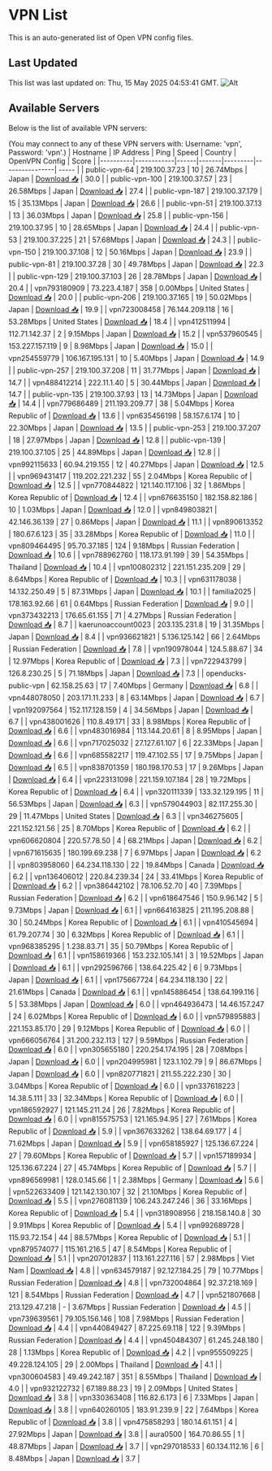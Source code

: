 # VPN List

This is an auto-generated list of Open VPN config files.

## Last Updated

This list was last updated on: Thu, 15 May 2025 04:53:41 GMT.
![Alt](https://repobeats.axiom.co/api/embed/186b98318ef1479477931607c1ad7d823f12451f.svg "Repobeats analytics image")

## Available Servers

Below is the list of available VPN servers:

(You may connect to any of these VPN servers with: Username: 'vpn', Password: 'vpn'.)
| Hostname | IP Address | Ping | Speed | Country | OpenVPN Config | Score |
|----------|------------|------|-------|---------|----------------| ----- |
| public-vpn-64 | 219.100.37.23 | 10 | 26.74Mbps | Japan | [Download 📥](./configs/server_0_JP.ovpn) | 30.0 |
| public-vpn-100 | 219.100.37.57 | 23 | 26.58Mbps | Japan | [Download 📥](./configs/server_1_JP.ovpn) | 27.4 |
| public-vpn-187 | 219.100.37.179 | 15 | 35.13Mbps | Japan | [Download 📥](./configs/server_2_JP.ovpn) | 26.6 |
| public-vpn-51 | 219.100.37.13 | 13 | 36.03Mbps | Japan | [Download 📥](./configs/server_3_JP.ovpn) | 25.8 |
| public-vpn-156 | 219.100.37.95 | 10 | 28.65Mbps | Japan | [Download 📥](./configs/server_4_JP.ovpn) | 24.4 |
| public-vpn-53 | 219.100.37.225 | 21 | 57.68Mbps | Japan | [Download 📥](./configs/server_5_JP.ovpn) | 24.3 |
| public-vpn-150 | 219.100.37.108 | 12 | 50.16Mbps | Japan | [Download 📥](./configs/server_6_JP.ovpn) | 23.9 |
| public-vpn-81 | 219.100.37.28 | 30 | 49.78Mbps | Japan | [Download 📥](./configs/server_7_JP.ovpn) | 22.3 |
| public-vpn-129 | 219.100.37.103 | 26 | 28.78Mbps | Japan | [Download 📥](./configs/server_8_JP.ovpn) | 20.4 |
| vpn793180909 | 73.223.4.187 | 358 | 0.00Mbps | United States | [Download 📥](./configs/server_9_US.ovpn) | 20.0 |
| public-vpn-206 | 219.100.37.165 | 19 | 50.02Mbps | Japan | [Download 📥](./configs/server_10_JP.ovpn) | 19.9 |
| vpn723008458 | 76.144.209.118 | 16 | 53.28Mbps | United States | [Download 📥](./configs/server_11_US.ovpn) | 18.4 |
| vpn412511994 | 112.71.142.37 | 2 | 9.15Mbps | Japan | [Download 📥](./configs/server_12_JP.ovpn) | 15.2 |
| vpn537960545 | 153.227.157.119 | 9 | 8.98Mbps | Japan | [Download 📥](./configs/server_13_JP.ovpn) | 15.0 |
| vpn254559779 | 106.167.195.131 | 10 | 5.40Mbps | Japan | [Download 📥](./configs/server_14_JP.ovpn) | 14.9 |
| public-vpn-257 | 219.100.37.208 | 11 | 31.77Mbps | Japan | [Download 📥](./configs/server_15_JP.ovpn) | 14.7 |
| vpn488412214 | 222.11.1.40 | 5 | 30.44Mbps | Japan | [Download 📥](./configs/server_16_JP.ovpn) | 14.7 |
| public-vpn-135 | 219.100.37.93 | 13 | 14.73Mbps | Japan | [Download 📥](./configs/server_17_JP.ovpn) | 14.4 |
| vpn779686489 | 211.193.209.77 | 38 | 5.04Mbps | Korea Republic of | [Download 📥](./configs/server_18_KR.ovpn) | 13.6 |
| vpn635456198 | 58.157.6.174 | 10 | 22.30Mbps | Japan | [Download 📥](./configs/server_19_JP.ovpn) | 13.5 |
| public-vpn-253 | 219.100.37.207 | 18 | 27.97Mbps | Japan | [Download 📥](./configs/server_20_JP.ovpn) | 12.8 |
| public-vpn-139 | 219.100.37.105 | 25 | 44.89Mbps | Japan | [Download 📥](./configs/server_21_JP.ovpn) | 12.8 |
| vpn992115633 | 60.94.219.155 | 12 | 40.27Mbps | Japan | [Download 📥](./configs/server_22_JP.ovpn) | 12.5 |
| vpn969431417 | 119.202.221.232 | 55 | 2.04Mbps | Korea Republic of | [Download 📥](./configs/server_23_KR.ovpn) | 12.5 |
| vpn770844822 | 121.140.117.106 | 32 | 1.86Mbps | Korea Republic of | [Download 📥](./configs/server_24_KR.ovpn) | 12.4 |
| vpn676635150 | 182.158.82.186 | 10 | 1.03Mbps | Japan | [Download 📥](./configs/server_25_JP.ovpn) | 12.0 |
| vpn849803821 | 42.146.36.139 | 27 | 0.86Mbps | Japan | [Download 📥](./configs/server_26_JP.ovpn) | 11.1 |
| vpn890613352 | 180.67.6.123 | 35 | 33.28Mbps | Korea Republic of | [Download 📥](./configs/server_27_KR.ovpn) | 11.0 |
| vpn809464495 | 95.70.37.185 | 124 | 9.18Mbps | Russian Federation | [Download 📥](./configs/server_28_RU.ovpn) | 10.6 |
| vpn788962760 | 118.173.91.199 | 39 | 54.35Mbps | Thailand | [Download 📥](./configs/server_29_TH.ovpn) | 10.4 |
| vpn100802312 | 221.151.235.209 | 29 | 8.64Mbps | Korea Republic of | [Download 📥](./configs/server_30_KR.ovpn) | 10.3 |
| vpn631178038 | 14.132.250.49 | 5 | 87.31Mbps | Japan | [Download 📥](./configs/server_31_JP.ovpn) | 10.1 |
| familia2025 | 178.163.92.66 | 61 | 0.64Mbps | Russian Federation | [Download 📥](./configs/server_32_RU.ovpn) | 9.0 |
| vpn373432213 | 176.65.61.155 | 71 | 4.27Mbps | Russian Federation | [Download 📥](./configs/server_33_RU.ovpn) | 8.7 |
| kaerunoaccount0023 | 203.135.231.8 | 19 | 31.35Mbps | Japan | [Download 📥](./configs/server_34_JP.ovpn) | 8.4 |
| vpn936621821 | 5.136.125.142 | 66 | 2.64Mbps | Russian Federation | [Download 📥](./configs/server_35_RU.ovpn) | 7.8 |
| vpn190978044 | 124.5.88.67 | 34 | 12.97Mbps | Korea Republic of | [Download 📥](./configs/server_36_KR.ovpn) | 7.3 |
| vpn722943799 | 126.8.230.25 | 5 | 71.18Mbps | Japan | [Download 📥](./configs/server_37_JP.ovpn) | 7.3 |
| openducks-public-vpn | 62.158.25.63 | 17 | 7.40Mbps | Germany | [Download 📥](./configs/server_38_DE.ovpn) | 6.8 |
| vpn448078050 | 203.171.11.233 | 8 | 63.14Mbps | Japan | [Download 📥](./configs/server_39_JP.ovpn) | 6.7 |
| vpn192097564 | 152.117.128.159 | 4 | 34.56Mbps | Japan | [Download 📥](./configs/server_40_JP.ovpn) | 6.7 |
| vpn438001626 | 110.8.49.171 | 33 | 8.98Mbps | Korea Republic of | [Download 📥](./configs/server_41_KR.ovpn) | 6.6 |
| vpn483016984 | 113.144.20.61 | 8 | 8.95Mbps | Japan | [Download 📥](./configs/server_42_JP.ovpn) | 6.6 |
| vpn717025032 | 27.127.61.107 | 6 | 22.33Mbps | Japan | [Download 📥](./configs/server_43_JP.ovpn) | 6.6 |
| vpn685582217 | 119.47.102.55 | 17 | 9.75Mbps | Japan | [Download 📥](./configs/server_44_JP.ovpn) | 6.5 |
| vpn838701359 | 180.198.170.53 | 17 | 9.26Mbps | Japan | [Download 📥](./configs/server_45_JP.ovpn) | 6.4 |
| vpn223131098 | 221.159.107.184 | 28 | 19.72Mbps | Korea Republic of | [Download 📥](./configs/server_46_KR.ovpn) | 6.4 |
| vpn320111339 | 133.32.129.195 | 11 | 56.53Mbps | Japan | [Download 📥](./configs/server_47_JP.ovpn) | 6.3 |
| vpn579044903 | 82.117.255.30 | 29 | 11.47Mbps | United States | [Download 📥](./configs/server_48_US.ovpn) | 6.3 |
| vpn346275605 | 221.152.121.56 | 25 | 8.70Mbps | Korea Republic of | [Download 📥](./configs/server_49_KR.ovpn) | 6.2 |
| vpn606620804 | 220.57.78.50 | 4 | 68.21Mbps | Japan | [Download 📥](./configs/server_50_JP.ovpn) | 6.2 |
| vpn671615635 | 180.199.69.238 | 7 | 6.97Mbps | Japan | [Download 📥](./configs/server_51_JP.ovpn) | 6.2 |
| vpn803958060 | 64.234.118.130 | 22 | 19.84Mbps | Canada | [Download 📥](./configs/server_52_CA.ovpn) | 6.2 |
| vpn136406012 | 220.84.239.34 | 24 | 33.41Mbps | Korea Republic of | [Download 📥](./configs/server_53_KR.ovpn) | 6.2 |
| vpn386442102 | 78.106.52.70 | 40 | 7.39Mbps | Russian Federation | [Download 📥](./configs/server_54_RU.ovpn) | 6.2 |
| vpn618647546 | 150.9.96.142 | 5 | 9.73Mbps | Japan | [Download 📥](./configs/server_55_JP.ovpn) | 6.1 |
| vpn664163825 | 211.195.208.88 | 30 | 50.24Mbps | Korea Republic of | [Download 📥](./configs/server_56_KR.ovpn) | 6.1 |
| vpn410545694 | 61.79.207.74 | 30 | 6.32Mbps | Korea Republic of | [Download 📥](./configs/server_57_KR.ovpn) | 6.1 |
| vpn968385295 | 1.238.83.71 | 35 | 50.79Mbps | Korea Republic of | [Download 📥](./configs/server_58_KR.ovpn) | 6.1 |
| vpn158619366 | 153.232.105.141 | 3 | 19.52Mbps | Japan | [Download 📥](./configs/server_59_JP.ovpn) | 6.1 |
| vpn292596766 | 138.64.225.42 | 6 | 9.73Mbps | Japan | [Download 📥](./configs/server_60_JP.ovpn) | 6.1 |
| vpn175667724 | 64.234.118.130 | 22 | 21.61Mbps | Canada | [Download 📥](./configs/server_61_CA.ovpn) | 6.1 |
| vpn145886454 | 138.64.199.116 | 5 | 53.38Mbps | Japan | [Download 📥](./configs/server_62_JP.ovpn) | 6.0 |
| vpn464936473 | 14.46.157.247 | 24 | 6.02Mbps | Korea Republic of | [Download 📥](./configs/server_63_KR.ovpn) | 6.0 |
| vpn579895883 | 221.153.85.170 | 29 | 9.12Mbps | Korea Republic of | [Download 📥](./configs/server_64_KR.ovpn) | 6.0 |
| vpn666056764 | 31.200.232.113 | 127 | 9.59Mbps | Russian Federation | [Download 📥](./configs/server_65_RU.ovpn) | 6.0 |
| vpn305655180 | 220.254.174.195 | 28 | 7.08Mbps | Japan | [Download 📥](./configs/server_66_JP.ovpn) | 6.0 |
| vpn204995981 | 123.1.102.79 | 9 | 86.67Mbps | Japan | [Download 📥](./configs/server_67_JP.ovpn) | 6.0 |
| vpn820771821 | 211.55.222.230 | 30 | 3.04Mbps | Korea Republic of | [Download 📥](./configs/server_68_KR.ovpn) | 6.0 |
| vpn337618223 | 14.38.5.111 | 33 | 32.34Mbps | Korea Republic of | [Download 📥](./configs/server_69_KR.ovpn) | 6.0 |
| vpn186592927 | 121.145.211.24 | 26 | 7.82Mbps | Korea Republic of | [Download 📥](./configs/server_70_KR.ovpn) | 6.0 |
| vpn815575753 | 121.165.94.95 | 27 | 7.61Mbps | Korea Republic of | [Download 📥](./configs/server_71_KR.ovpn) | 5.9 |
| vpn367633262 | 138.64.69.177 | 4 | 71.62Mbps | Japan | [Download 📥](./configs/server_72_JP.ovpn) | 5.9 |
| vpn658185927 | 125.136.67.224 | 27 | 79.60Mbps | Korea Republic of | [Download 📥](./configs/server_73_KR.ovpn) | 5.7 |
| vpn157189934 | 125.136.67.224 | 27 | 45.74Mbps | Korea Republic of | [Download 📥](./configs/server_74_KR.ovpn) | 5.7 |
| vpn896569981 | 128.0.145.66 | 1 | 2.38Mbps | Germany | [Download 📥](./configs/server_75_DE.ovpn) | 5.6 |
| vpn522633409 | 121.142.130.107 | 32 | 21.10Mbps | Korea Republic of | [Download 📥](./configs/server_76_KR.ovpn) | 5.5 |
| vpn276081139 | 106.243.247.246 | 36 | 33.16Mbps | Korea Republic of | [Download 📥](./configs/server_77_KR.ovpn) | 5.4 |
| vpn318908956 | 218.158.140.8 | 30 | 9.91Mbps | Korea Republic of | [Download 📥](./configs/server_78_KR.ovpn) | 5.4 |
| vpn992689728 | 115.93.72.154 | 44 | 88.57Mbps | Korea Republic of | [Download 📥](./configs/server_79_KR.ovpn) | 5.1 |
| vpn879574077 | 115.161.216.5 | 47 | 8.54Mbps | Korea Republic of | [Download 📥](./configs/server_80_KR.ovpn) | 5.1 |
| vpn207012837 | 113.161.227.116 | 57 | 2.98Mbps | Viet Nam | [Download 📥](./configs/server_81_VN.ovpn) | 4.8 |
| vpn634579187 | 92.127.184.25 | 79 | 10.77Mbps | Russian Federation | [Download 📥](./configs/server_82_RU.ovpn) | 4.8 |
| vpn732004864 | 92.37.218.169 | 121 | 8.54Mbps | Russian Federation | [Download 📥](./configs/server_83_RU.ovpn) | 4.7 |
| vpn521807668 | 213.129.47.218 | - | 3.67Mbps | Russian Federation | [Download 📥](./configs/server_84_RU.ovpn) | 4.5 |
| vpn739639561 | 79.105.156.146 | 108 | 7.98Mbps | Russian Federation | [Download 📥](./configs/server_85_RU.ovpn) | 4.4 |
| vpn440849427 | 87.225.69.118 | 122 | 9.39Mbps | Russian Federation | [Download 📥](./configs/server_86_RU.ovpn) | 4.4 |
| vpn450484307 | 61.245.248.180 | 28 | 1.13Mbps | Korea Republic of | [Download 📥](./configs/server_87_KR.ovpn) | 4.2 |
| vpn955509225 | 49.228.124.105 | 29 | 2.00Mbps | Thailand | [Download 📥](./configs/server_88_TH.ovpn) | 4.1 |
| vpn300604583 | 49.49.242.187 | 351 | 8.55Mbps | Thailand | [Download 📥](./configs/server_89_TH.ovpn) | 4.0 |
| vpn932122732 | 67.189.88.23 | 19 | 2.09Mbps | United States | [Download 📥](./configs/server_90_US.ovpn) | 3.8 |
| vpn330363408 | 116.82.6.173 | 6 | 7.33Mbps | Japan | [Download 📥](./configs/server_91_JP.ovpn) | 3.8 |
| vpn640260105 | 183.91.239.9 | 22 | 7.64Mbps | Korea Republic of | [Download 📥](./configs/server_92_KR.ovpn) | 3.8 |
| vpn475858293 | 180.14.61.151 | 4 | 27.92Mbps | Japan | [Download 📥](./configs/server_93_JP.ovpn) | 3.8 |
| aura0500 | 164.70.86.55 | 1 | 48.87Mbps | Japan | [Download 📥](./configs/server_94_JP.ovpn) | 3.7 |
| vpn297018533 | 60.134.112.16 | 6 | 8.48Mbps | Japan | [Download 📥](./configs/server_95_JP.ovpn) | 3.7 |
